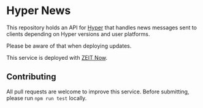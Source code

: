 # Hyper News

This repository holds an API for [Hyper](https://github.com/zeit/hyper) that handles news messages sent to clients depending on Hyper versions and user platforms.

Please be aware of that when deploying updates.

This service is deployed with [ZEIT Now](https://zeit.co).

## Contributing

All pull requests are welcome to improve this service. Before submitting, please run `npm run test` locally.

